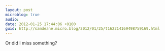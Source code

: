 ```yaml
---
layout: post
microblog: true
audio: 
date: 2012-01-25 17:44:06 +0100
guid: http://samdeane.micro.blog/2012/01/25/t162214169498759169.html
---
```

Or did I miss something?
